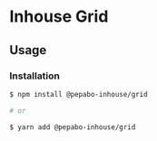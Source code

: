 # Inhouse Grid

## Usage

### Installation

```bash
$ npm install @pepabo-inhouse/grid

# or

$ yarn add @pepabo-inhouse/grid
```
